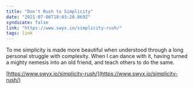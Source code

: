 ```yaml
---
title: "Don't Rush to Simplicity"
date: "2021-07-06T18:03:20.869Z"
syndicate: false
link: "https://www.swyx.io/simplicity-rush/"
tags: link
---
```


To me simplicity is made more beautiful when understood through a long personal struggle with complexity. When I can dance with it, having turned a mighty nemesis into an old friend, and teach others to do the same.

[https://www.swyx.io/simplicity-rush/](https://www.swyx.io/simplicity-rush/)